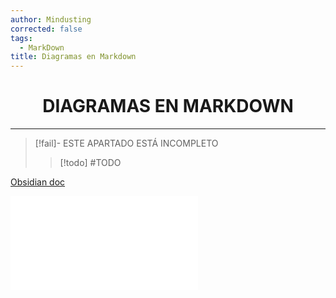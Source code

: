 ```yaml
---
author: Mindusting
corrected: false
tags:
  - MarkDown
title: Diagramas en Markdown
---
```


<h1 style="text-align:center;">DIAGRAMAS EN MARKDOWN</h1>

---

> [!fail]- ESTE APARTADO ESTÁ INCOMPLETO
> > [!todo] #TODO

[Obsidian doc](<https://help.obsidian.md/Editing+and+formatting/Advanced+formatting+syntax#Diagram>)

![Índice de Mermaid](../mermaid/mermaid.md)
